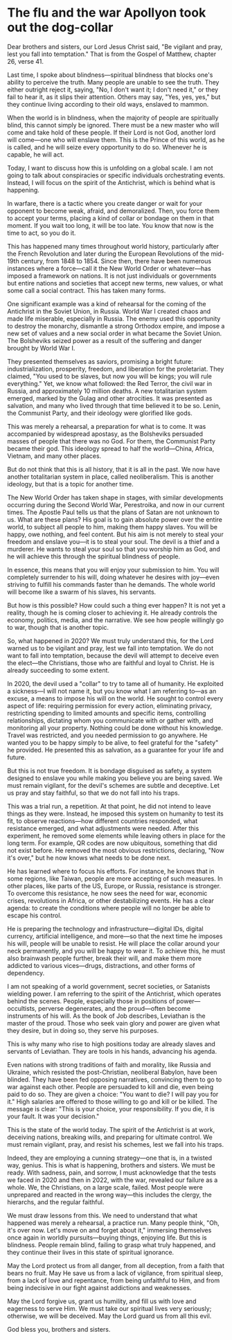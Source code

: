 # The flu and the war Apollyon took out the dog-collar

Dear brothers and sisters, our Lord Jesus Christ said, "Be vigilant and pray, lest you fall into temptation." That is from the Gospel of Matthew, chapter 26, verse 41.  

Last time, I spoke about blindness—spiritual blindness that blocks one's ability to perceive the truth. Many people are unable to see the truth. They either outright reject it, saying, "No, I don't want it; I don't need it," or they fail to hear it, as it slips their attention. Others may say, "Yes, yes, yes," but they continue living according to their old ways, enslaved to mammon.  

When the world is in blindness, when the majority of people are spiritually blind, this cannot simply be ignored. There must be a new master who will come and take hold of these people. If their Lord is not God, another lord will come—one who will enslave them. This is the Prince of this world, as he is called, and he will seize every opportunity to do so. Whenever he is capable, he will act.  

Today, I want to discuss how this is unfolding on a global scale. I am not going to talk about conspiracies or specific individuals orchestrating events. Instead, I will focus on the spirit of the Antichrist, which is behind what is happening.  

In warfare, there is a tactic where you create danger or wait for your opponent to become weak, afraid, and demoralized. Then, you force them to accept your terms, placing a kind of collar or bondage on them in that moment. If you wait too long, it will be too late. You know that now is the time to act, so you do it.  

This has happened many times throughout world history, particularly after the French Revolution and later during the European Revolutions of the mid-19th century, from 1848 to 1854. Since then, there have been numerous instances where a force—call it the New World Order or whatever—has imposed a framework on nations. It is not just individuals or governments but entire nations and societies that accept new terms, new values, or what some call a social contract. This has taken many forms.  

One significant example was a kind of rehearsal for the coming of the Antichrist in the Soviet Union, in Russia. World War I created chaos and made life miserable, especially in Russia. The enemy used this opportunity to destroy the monarchy, dismantle a strong Orthodox empire, and impose a new set of values and a new social order in what became the Soviet Union. The Bolsheviks seized power as a result of the suffering and danger brought by World War I.  

They presented themselves as saviors, promising a bright future: industrialization, prosperity, freedom, and liberation for the proletariat. They claimed, "You used to be slaves, but now you will be kings; you will rule everything." Yet, we know what followed: the Red Terror, the civil war in Russia, and approximately 10 million deaths. A new totalitarian system emerged, marked by the Gulag and other atrocities. It was presented as salvation, and many who lived through that time believed it to be so. Lenin, the Communist Party, and their ideology were glorified like gods.  

This was merely a rehearsal, a preparation for what is to come. It was accompanied by widespread apostasy, as the Bolsheviks persuaded masses of people that there was no God. For them, the Communist Party became their god. This ideology spread to half the world—China, Africa, Vietnam, and many other places.

But do not think that this is all history, that it is all in the past. We now have another totalitarian system in place, called neoliberalism. This is another ideology, but that is a topic for another time.  

The New World Order has taken shape in stages, with similar developments occurring during the Second World War, Perestroika, and now in our current times. The Apostle Paul tells us that the plans of Satan are not unknown to us. What are these plans? His goal is to gain absolute power over the entire world, to subject all people to him, making them happy slaves. You will be happy, owe nothing, and feel content. But his aim is not merely to steal your freedom and enslave you—it is to steal your soul. The devil is a thief and a murderer. He wants to steal your soul so that you worship him as God, and he will achieve this through the spiritual blindness of people.  

In essence, this means that you will enjoy your submission to him. You will completely surrender to his will, doing whatever he desires with joy—even striving to fulfill his commands faster than he demands. The whole world will become like a swarm of his slaves, his servants.  

But how is this possible? How could such a thing ever happen? It is not yet a reality, though he is coming closer to achieving it. He already controls the economy, politics, media, and the narrative. We see how people willingly go to war, though that is another topic.  

So, what happened in 2020? We must truly understand this, for the Lord warned us to be vigilant and pray, lest we fall into temptation. We do not want to fall into temptation, because the devil will attempt to deceive even the elect—the Christians, those who are faithful and loyal to Christ. He is already succeeding to some extent.  

In 2020, the devil used a "collar" to try to tame all of humanity. He exploited a sickness—I will not name it, but you know what I am referring to—as an excuse, a means to impose his will on the world. He sought to control every aspect of life: requiring permission for every action, eliminating privacy, restricting spending to limited amounts and specific items, controlling relationships, dictating whom you communicate with or gather with, and monitoring all your property. Nothing could be done without his knowledge. Travel was restricted, and you needed permission to go anywhere. He wanted you to be happy simply to be alive, to feel grateful for the "safety" he provided. He presented this as salvation, as a guarantee for your life and future.  

But this is not true freedom. It is bondage disguised as safety, a system designed to enslave you while making you believe you are being saved. We must remain vigilant, for the devil's schemes are subtle and deceptive. Let us pray and stay faithful, so that we do not fall into his traps.

This was a trial run, a repetition. At that point, he did not intend to leave things as they were. Instead, he imposed this system on humanity to test its fit, to observe reactions—how different countries responded, what resistance emerged, and what adjustments were needed. After this experiment, he removed some elements while leaving others in place for the long term. For example, QR codes are now ubiquitous, something that did not exist before. He removed the most obvious restrictions, declaring, "Now it's over," but he now knows what needs to be done next.  

He has learned where to focus his efforts. For instance, he knows that in some regions, like Taiwan, people are more accepting of such measures. In other places, like parts of the US, Europe, or Russia, resistance is stronger. To overcome this resistance, he now sees the need for war, economic crises, revolutions in Africa, or other destabilizing events. He has a clear agenda: to create the conditions where people will no longer be able to escape his control.  

He is preparing the technology and infrastructure—digital IDs, digital currency, artificial intelligence, and more—so that the next time he imposes his will, people will be unable to resist. He will place the collar around your neck permanently, and you will be happy to wear it. To achieve this, he must also brainwash people further, break their will, and make them more addicted to various vices—drugs, distractions, and other forms of dependency.  

I am not speaking of a world government, secret societies, or Satanists wielding power. I am referring to the spirit of the Antichrist, which operates behind the scenes. People, especially those in positions of power—occultists, perverse degenerates, and the proud—often become instruments of his will. As the book of Job describes, Leviathan is the master of the proud. Those who seek vain glory and power are given what they desire, but in doing so, they serve his purposes.  

This is why many who rise to high positions today are already slaves and servants of Leviathan. They are tools in his hands, advancing his agenda.  

Even nations with strong traditions of faith and morality, like Russia and Ukraine, which resisted the post-Christian, neoliberal Babylon, have been blinded. They have been fed opposing narratives, convincing them to go to war against each other. People are persuaded to kill and die, even being paid to do so. They are given a choice: "You want to die? I will pay you for it." High salaries are offered to those willing to go and kill or be killed. The message is clear: "This is your choice, your responsibility. If you die, it is your fault. It was your decision."  

This is the state of the world today. The spirit of the Antichrist is at work, deceiving nations, breaking wills, and preparing for ultimate control. We must remain vigilant, pray, and resist his schemes, lest we fall into his traps.

Indeed, they are employing a cunning strategy—one that is, in a twisted way, genius. This is what is happening, brothers and sisters. We must be ready. With sadness, pain, and sorrow, I must acknowledge that the tests we faced in 2020 and then in 2022, with the war, revealed our failure as a whole. We, the Christians, on a large scale, failed. Most people were unprepared and reacted in the wrong way—this includes the clergy, the hierarchs, and the regular faithful.  

We must draw lessons from this. We need to understand that what happened was merely a rehearsal, a practice run. Many people think, "Oh, it's over now. Let's move on and forget about it," immersing themselves once again in worldly pursuits—buying things, enjoying life. But this is blindness. People remain blind, failing to grasp what truly happened, and they continue their lives in this state of spiritual ignorance.  

May the Lord protect us from all danger, from all deception, from a faith that bears no fruit. May He save us from a lack of vigilance, from spiritual sleep, from a lack of love and repentance, from being unfaithful to Him, and from being indecisive in our fight against addictions and weaknesses.  

May the Lord forgive us, grant us humility, and fill us with love and eagerness to serve Him. We must take our spiritual lives very seriously; otherwise, we will be deceived. May the Lord guard us from all this evil.  

God bless you, brothers and sisters.

